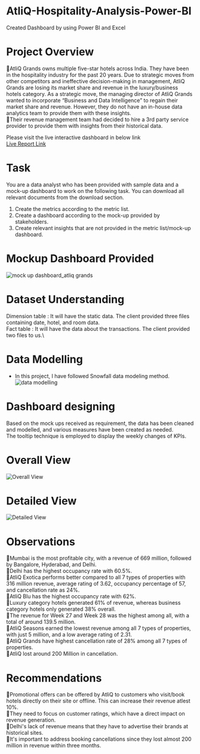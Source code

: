 # AtliQ-Hospitality-Analysis-Power-BI
Created Dashboard by using Power BI and Excel

# Project Overview
🔸AtliQ Grands owns multiple five-star hotels across India. They have been in the hospitality industry for the past 20 years. Due to strategic moves from other competitors and ineffective decision-making in management, AtliQ Grands are losing its market share and revenue in the luxury/business hotels category. As a strategic move, the managing director of AtliQ Grands wanted to incorporate “Business and Data Intelligence” to regain their market share and revenue. However, they do not have an in-house data analytics team to provide them with these insights.\
🔸Their revenue management team had decided to hire a 3rd party service provider to provide them with insights from their historical data.

Please visit the live interactive dashboard in below link\
[Live Report Link](https://www.novypro.com/profile_about/revanth-rallapalli?Popup=memberProject&Data=1729332413213x214408878173299140)

# Task
You are a data analyst who has been provided with sample data and a mock-up dashboard to work on the following task. You can download all relevant documents from the download section.
1.	Create the metrics according to the metric list.
2.	Create a dashboard according to the mock-up provided by stakeholders.
3.	Create relevant insights that are not provided in the metric list/mock-up dashboard.

# Mockup Dashboard Provided
![mock up dashboard_atliq grands](https://github.com/user-attachments/assets/2343dd35-3665-4557-8642-f8e450830cc1)

# Dataset Understanding
Dimension table : It will have the static data. The client provided three files containing date, hotel, and room data.\
Fact table : It will have the data about the transactions. The client provided two files to us.\

# Data Modelling
* In this project, I have followed Snowfall data modeling method.\
![data modelling](https://github.com/user-attachments/assets/fdf245aa-2c47-4144-9532-0613e24a08d3)

# Dashboard designing
Based on the mock ups received as requirement, the data has been cleaned and modelled, and various measures have been created as needed.\
The tooltip technique is employed to display the weekly changes of KPIs.

# Overall View
![Overall View](https://github.com/user-attachments/assets/a613d23e-b7d1-47c6-9f4d-b5fb590b87c9)

# Detailed View
![Detailed View](https://github.com/user-attachments/assets/6957f2a4-b1fe-4326-8b28-58c402bc7863)

# Observations
🔸Mumbai is the most profitable city, with a revenue of 669 million, followed by Bangalore, Hyderabad, and Delhi.\
🔸Delhi has the highest occupancy rate with 60.5%.\
🔸AtliQ Exotica performs better compared to all 7 types of properties with 316 million revenue, average rating of 3.62, occupancy percentage of 57, and cancellation rate as 24%.\
🔸AtliQ Blu has the highest occupancy rate with 62%.\
🔸Luxury category hotels generated 61% of revenue, whereas business category hotels only generated 38% overall.\
🔸The revenue for Week 27 and Week 28 was the highest among all, with a total of around 139.5 million. \
🔸AtliQ Seasons earned the lowest revenue among all 7 types of properties, with just 5 million, and a low average rating of 2.31. \
🔸AtliQ Grands have highest cancellation rate of 28% among all 7 types of properties. \
🔸AtliQ lost around 200 Million in cancellation.

# Recommendations
🔸Promotional offers can be offered by AtliQ to customers who visit/book hotels directly on their site or offline. This can increase their revenue atlest 10%.\
🔸They need to focus on customer ratings, which have a direct impact on revenue generation. \
🔸Delhi's lack of revenue means that they have to advertise their brands at historical sites. \
🔸It's important to address booking cancellations since they lost almost 200 million in revenue within three months.




